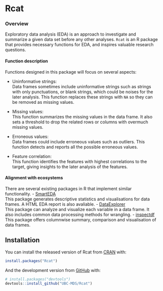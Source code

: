 
<!-- README.md is generated from README.Rmd. Please edit that file -->

# Rcat

<!-- badges: start -->

<!-- badges: end -->

### Overview

Exploratory data analysis (EDA) is an approach to investigate and
summarize a given data set before any other analyses. `Rcat` is an R
package that provides necessary functions for EDA, and inspires valuable
research questions.

#### Function description

Functions designed in this package will focus on several aspects:

  - Uninformative strings:  
    Data frames sometimes include uninformative strings such as strings
    with only punctuations, or blank strings, which could be noises for
    the later analysis. This function replaces these strings with `NA`
    so they can be removed as missing values.

  - Missing values:  
    This function summarizes the missing values in the data frame. It
    also sets a threshold to drop the related rows or columns with
    overmuch missing values.

  - Erroneous values:  
    Data frames could include erroneous values such as outliers. This
    function detects and reports all the possible erroneous values.

  - Feature correlation:  
    This function identifies the features with highest correlations to
    the target, giving insights to the later analysis of the features.

#### Alignment with ecosystems

There are several existing packages in R that implement similar
functionality. -
[SmartEDA](https://cran.r-project.org/web/packages/SmartEDA/index.html)  
This package generates descriptive statistics and visualisations for
data frames. A HTML EDA report is also avaliable. -
[DataExplorer](https://cran.r-project.org/web/packages/SmartEDA/index.html)  
This package can analyze and visualize each variable in a data frame. It
also includes common data processing methods for wrangling. -
[inspectdf](https://cran.r-project.org/web/packages/inspectdf/index.html)  
This package offers columnwise summary, comparison and visualisation of
data frames.

## Installation

You can install the released version of Rcat from
[CRAN](https://CRAN.R-project.org) with:

``` r
install.packages("Rcat")
```

And the development version from [GitHub](https://github.com/) with:

``` r
# install.packages("devtools")
devtools::install_github("UBC-MDS/Rcat")
```
